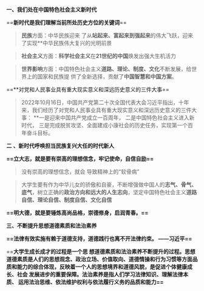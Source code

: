 **一、我们处在中国特色社会主义新时代**

==**新时代是我们理解当前所处历史方位的关键词**==

>**民族**方面：中华民族迎来 了从**站起来、富起来到强起来**的伟大飞跃，迎来了实现**中华民族伟大复兴的光明前景

>**社会主义**方面：**科学社会主义**在**21世纪的中国**焕发出强大生机活力

>**世界影响**方面：中国特色社会主义**道路、理论、制度、文化**不断发展，给世界上的国家和民族提 供了全新选择，贡献了**中国智慧和中国方案**。

==**对党和人民事业具有重大现实意义和深远历史意义的三件大事==

>2022年10月16日，中国共产党第二十次全国代表大会习近平指出，十年来，我们经历了对党和人民事业具有重大现实意义和深远历史意义的三件大事：
**一是迎来中国共产党成立一百周年，
二是中国特色社会主义进入新时代，
三是完成脱贫攻坚、全面建成小康社会的历史任务，实现第一个百年奋斗目标。

**二** **、新时代呼唤担当民族复兴大任的时代新人**

**==立大志，就是要有崇高的理想信念，牢记使命，自信自励==**

>没有崇高的理想信念，就会 导致精神上的“软骨病”

>大学生要有作为中华儿女的骄傲和自豪，不断增强做中国人的**志气、骨气、底气**，树立正确的**政治方向和远大的人生志向**，坚定中国特色社会主义**道路自信、理论自信、制度自信、文化自信**

**==明大德，就是要锤炼高尚品格，崇德修身，启润青春。==**

**三、不断提升思想道德素质和法治素养**

**==法律有效实施有赖于道德支持，道德践行也离不开法律约束。           ——习近平==**

==**大学生成长成才的过程是一个思 想道德素质和法治素养不断提升的过程。思想道德素质是人们的思想观念、政治立场、价值取向、道德情操和行为习惯等方面品质和能力的综合体现，反映着一个人的思想境界和道德风貌，是促进个体健康成长、社会 发展进步的重要保障。法治素养是指人们学习法律知识、理解法律本质、 运用法治思维、依法维护权利与依法履行义务的品质和能力==**

